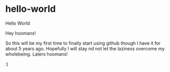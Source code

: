 # hello-world
Hello World

Hey hoomans!

So this will be my first time to finally start using github though I have it for about 5 years ago. Hopefully I will stay nd not let the laziness overcome my wholebeing. Laters hoomans!

:)
